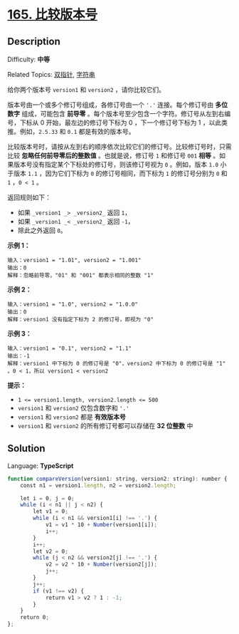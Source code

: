 # [165\. 比较版本号](https://leetcode.cn/problems/compare-version-numbers/)

## Description

Difficulty: **中等**  

Related Topics: [双指针](https://leetcode.cn/tag/two-pointers/), [字符串](https://leetcode.cn/tag/string/)

给你两个版本号 `version1` 和 `version2` ，请你比较它们。

版本号由一个或多个修订号组成，各修订号由一个 `'.'` 连接。每个修订号由 **多位数字** 组成，可能包含 **前导零** 。每个版本号至少包含一个字符。修订号从左到右编号，下标从 0 开始，最左边的修订号下标为 0 ，下一个修订号下标为 1 ，以此类推。例如，`2.5.33` 和 `0.1` 都是有效的版本号。

比较版本号时，请按从左到右的顺序依次比较它们的修订号。比较修订号时，只需比较 **忽略任何前导零后的整数值** 。也就是说，修订号 `1` 和修订号 `001` **相等** 。如果版本号没有指定某个下标处的修订号，则该修订号视为 `0` 。例如，版本 `1.0` 小于版本 `1.1` ，因为它们下标为 `0` 的修订号相同，而下标为 `1` 的修订号分别为 `0` 和 `1` ，`0 < 1` 。

返回规则如下：

* 如果 `_version1 _> _version2_` 返回 `1`，
* 如果 `_version1 _< _version2_` 返回 `-1`，
* 除此之外返回 `0`。

**示例 1：**

```
输入：version1 = "1.01", version2 = "1.001"
输出：0
解释：忽略前导零，"01" 和 "001" 都表示相同的整数 "1"
```

**示例 2：**

```
输入：version1 = "1.0", version2 = "1.0.0"
输出：0
解释：version1 没有指定下标为 2 的修订号，即视为 "0"
```

**示例 3：**

```
输入：version1 = "0.1", version2 = "1.1"
输出：-1
解释：version1 中下标为 0 的修订号是 "0"，version2 中下标为 0 的修订号是 "1" 。0 < 1，所以 version1 < version2
```

**提示：**

* `1 <= version1.length, version2.length <= 500`
* `version1` 和 `version2` 仅包含数字和 `'.'`
* `version1` 和 `version2` 都是 **有效版本号**
* `version1` 和 `version2` 的所有修订号都可以存储在 **32 位整数** 中

## Solution

Language: **TypeScript**

```typescript
function compareVersion(version1: string, version2: string): number {
    const n1 = version1.length, n2 = version2.length;

    let i = 0, j = 0;
    while (i < n1 || j < n2) {
        let v1 = 0;
        while (i < n1 && version1[i] !== '.') {
            v1 = v1 * 10 + Number(version1[i]);
            i++;
        }
        i++;
        let v2 = 0;
        while (j < n2 && version2[j] !== '.') {
            v2 = v2 * 10 + Number(version2[j]);
            j++;
        }
        j++;
        if (v1 !== v2) {
            return v1 > v2 ? 1 : -1;
        }
    }
    return 0;
};
```
